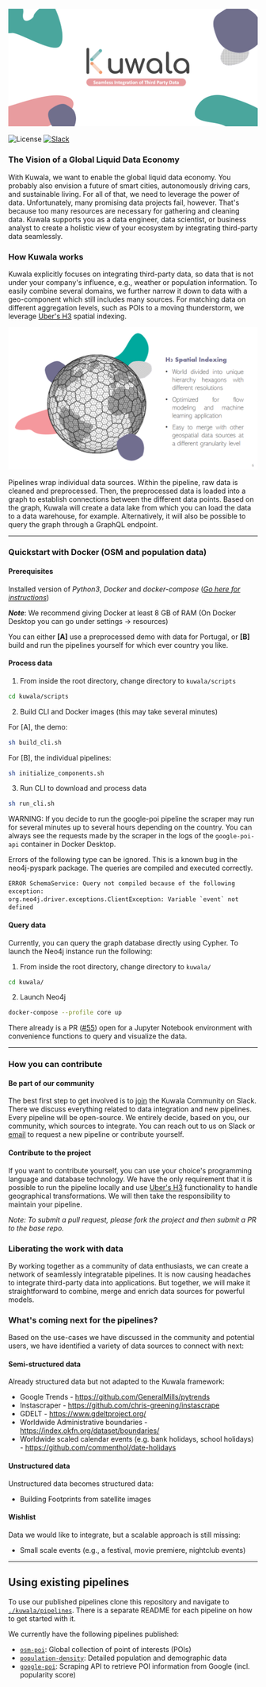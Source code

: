 ![Logo Banner](./docs/images/kuwala_title_banner.png)

![License](https://img.shields.io/github/license/kuwala-io/kuwala)
[![Slack](https://img.shields.io/badge/slack-chat-orange.svg)](
https://join.slack.com/t/kuwala-community/shared_invite/zt-l5b2yjfp-pXKFBjbnl7_P3nXtwca5ag)

### The Vision of a Global Liquid Data Economy

With Kuwala, we want to enable the global liquid data economy. You probably also envision a future of smart cities, 
autonomously driving cars, and sustainable living. For all of that, we need to leverage the power of data. 
Unfortunately, many promising data projects fail, however. That's because too many resources are necessary for 
gathering and cleaning data. Kuwala supports you as a data engineer, data scientist, or business analyst to create a 
holistic view of your ecosystem by integrating third-party data seamlessly.

### How Kuwala works

Kuwala explicitly focuses on integrating third-party data, so data that is not under your company's influence, e.g., 
weather or population information. To easily combine several domains, we further narrow it down to data with a 
geo-component which still includes many sources. For matching data on different aggregation levels, such as POIs to a 
moving thunderstorm, we leverage [Uber's H3](https://eng.uber.com/h3/) spatial indexing.

![H3 Overview](./docs/images/h3_overview.png)

Pipelines wrap individual data sources. Within the pipeline, raw data is cleaned and preprocessed. Then, the 
preprocessed data is loaded into a graph to establish connections between the different data points. Based on the graph, 
Kuwala will create a data lake from which you can load the data to a data warehouse, for example. Alternatively, it 
will also be possible to query the graph through a GraphQL endpoint.

---

### Quickstart with Docker (OSM and population data)

#### Prerequisites

Installed version of *Python3*, *Docker* and 
*docker-compose* ([*Go here for instructions*](https://docs.docker.com/compose/install/))

***Note***: We recommend giving Docker at least 8 GB of RAM (On Docker Desktop you can go under settings -> resources)

You can either **[A]** use a preprocessed demo with data for Portugal, or **[B]** build and run the pipelines yourself for
which ever country you like.

#### Process data

1. From inside the root directory, change directory to `kuwala/scripts`

```zsh 
cd kuwala/scripts
```

2. Build CLI and Docker images (this may take several minutes)

For [A], the demo:

```zsh
sh build_cli.sh
```

For [B], the individual pipelines:

```zsh
sh initialize_components.sh
```

3. Run CLI to download and process data

```zsh 
sh run_cli.sh
```

WARNING: If you decide to run the google-poi pipeline the scraper may run for several minutes up to several hours 
depending on the country. You can always see the requests made by the scraper in the logs of the `google-poi-api`
container in Docker Desktop.

Errors of the following type can be ignored. This is a known bug in the neo4j-pyspark package. The queries are
compiled and executed correctly.

```
ERROR SchemaService: Query not compiled because of the following exception:
org.neo4j.driver.exceptions.ClientException: Variable `event` not defined
```

#### Query data

Currently, you can query the graph database directly using Cypher. To launch the Neo4j instance run the following:

1. From inside the root directory, change directory to `kuwala/`

```zsh 
cd kuwala/
```

2. Launch Neo4j

```zsh
docker-compose --profile core up
```

There already is a PR ([#55](https://github.com/kuwala-io/kuwala/pull/55)) open for a Jupyter Notebook environment with convenience functions to query and visualize the 
data.

---

### How you can contribute

#### Be part of our community

The best first step to get involved is to 
[join](https://join.slack.com/t/kuwala-community/shared_invite/zt-l5b2yjfp-pXKFBjbnl7_P3nXtwca5ag) the Kuwala Community 
on Slack. There we discuss everything related to data integration and new pipelines. Every pipeline will be open-source. 
We entirely decide, based on you, our community, which sources to integrate. You can reach out to us on Slack or 
[email](mailto:community@kuwala.io) to request a new pipeline or contribute yourself. 

#### Contribute to the project

If you want to contribute 
yourself, you can use your choice's programming language and database technology. We have the only requirement that it 
is possible to run the pipeline locally and use [Uber's H3](https://eng.uber.com/h3/) functionality to handle 
geographical transformations. We will then take the responsibility to maintain your pipeline.

*Note: To submit a pull request, please fork the project and then submit a PR to the base repo.*

### Liberating the work with data

By working together as a community of data enthusiasts, we can create a network of seamlessly integratable pipelines. 
It is now causing headaches to integrate third-party data into applications. But together, we will make it 
straightforward to combine, merge and enrich data sources for powerful models.

### What's coming next for the pipelines?
Based on the use-cases we have discussed in the community and potential users, we have identified a variety of data 
sources to connect with next:

#### Semi-structured data
Already structured data but not adapted to the Kuwala framework:

- Google Trends - https://github.com/GeneralMills/pytrends
- Instascraper - https://github.com/chris-greening/instascrape
- GDELT - https://www.gdeltproject.org/
- Worldwide Administrative boundaries - https://index.okfn.org/dataset/boundaries/
- Worldwide scaled calendar events (e.g. bank holidays, school holidays) - https://github.com/commenthol/date-holidays

#### Unstructured data
Unstructured data becomes structured data:
- Building Footprints from satellite images

#### Wishlist
Data we would like to integrate, but a scalable approach is still missing:

- Small scale events (e.g., a festival, movie premiere, nightclub events)

---

## Using existing pipelines

To use our published pipelines clone this repository and navigate to 
[`./kuwala/pipelines`](https://github.com/kuwala-io/kuwala/tree/master/kuwala/pipelines). There is a separate README 
for each pipeline on how to get started with it.

We currently have the following pipelines published:
- [`osm-poi`](https://github.com/kuwala-io/kuwala/tree/master/kuwala/pipelines/osm-poi):
  Global collection of point of interests (POIs)
- [`population-density`](https://github.com/kuwala-io/kuwala/tree/master/kuwala/pipelines/population-density): 
  Detailed population and demographic data
- [`google-poi`](https://github.com/kuwala-io/kuwala/tree/master/kuwala/pipelines/google-poi):
  Scraping API to retrieve POI information from Google (incl. popularity score)